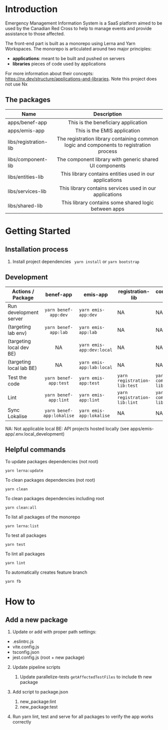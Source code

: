 # Introduction
Emergency Management Information System is a SaaS platform aimed to be used by the Canadian
Red Cross to help to manage events and provide assistance to those affected.

The front-end part is built as a monorepo using Lerna and Yarn Workspaces. The monorepo is articulated around two major principles:
- **applications**: meant to be built and pushed on servers
- **libraries** pieces of code used by applications

For more information about their concepts: https://nx.dev/structure/applications-and-libraries. Note this project does not use Nx

## The packages

| Name                  |                                       Description                                       |
|-----------------------|:---------------------------------------------------------------------------------------:|
| apps/benef-app        |                           This is the beneficiary application                           |
| apps/emis-app         |                              This is the EMIS application                               | 
| libs/registration-lib | The registration library containing common logic and components to registration process | 
| libs/component-lib    |                 The component library with generic shared UI components                 | 
| libs/entities-lib     |                 This library contains entities used in our applications                 | 
| libs/services-lib     |                 This library contains services used in our applications                 | 
| libs/shared-lib       |                  This library contains some shared logic between apps                   | 


# Getting Started
## Installation process

1. Install project dependencies
``` yarn install``` or ```yarn bootstrap```

## Development

| Actions / Package         |           benef-app           | emis-app                      | registration-lib                 | component-lib                 | entities-lib                 |
|---------------------------|:-----------------------------:|-------------------------------|----------------------------------|-------------------------------|------------------------------|
| Run development server    | ```yarn benef-app:dev```      | ```yarn emis-app:dev```       | NA                               | NA                            | NA                           |
|  (targeting lab env)      | ```yarn benef-app:lab```      | ```yarn emis-app:lab```       | NA                               | NA                            | NA                           |
|  (targeting local dev BE) | NA                            | ```yarn emis-app:dev:local``` | NA                               | NA                            | NA                           |
|  (targeting local lab BE) | NA                            | ```yarn emis-app:lab:local``` | NA                               | NA                            | NA                           |
| Test the code             | ```yarn benef-app:test```     | ```yarn emis-app:test```      | ```yarn registration-lib:test``` | ```yarn component-lib:test``` | ```yarn entities-lib:test``` | 
| Lint                      | ```yarn benef-app:lint```     | ```yarn emis-app:lint```      | ```yarn registration-lib:lint``` | ```yarn component-lib:lint``` | ```yarn entities-lib:lint``` | 
| Sync Lokalise             | ```yarn benef-app:lokalise``` | ```yarn emis-app:lokalise```  | NA                               | NA                            | NA                           | 

NA: Not applicable
local BE: API projects hosted locally (see apps/emis-app/.env.local_development)

## Helpful commands

To update packages dependencies (not root)
```
yarn lerna:update
```

To clean packages dependencies (not root)
```
yarn clean
```

To clean packages dependencies including root
```
yarn clean:all
```

To list all packages of the monorepo
```
yarn lerna:list
```

To test all packages
```
yarn test
```

To lint all packages
```
yarn lint
```

To automatically creates feature branch
```
yarn fb
```

# How to
## Add a new package

1) Update or add with proper path settings:
- .eslintrc.js
- vite.config.js
- tsconfig.json
- jest.config.js (root + new package)

2) Update pipeline scripts
   1) Update parallelize-tests `getAffectedTestFiles` to include th new package

3) Add script to package.json
   1) new_package:lint
   3) new_package:test

4) Run yarn lint, test and serve for all packages to verify the app works correctly
